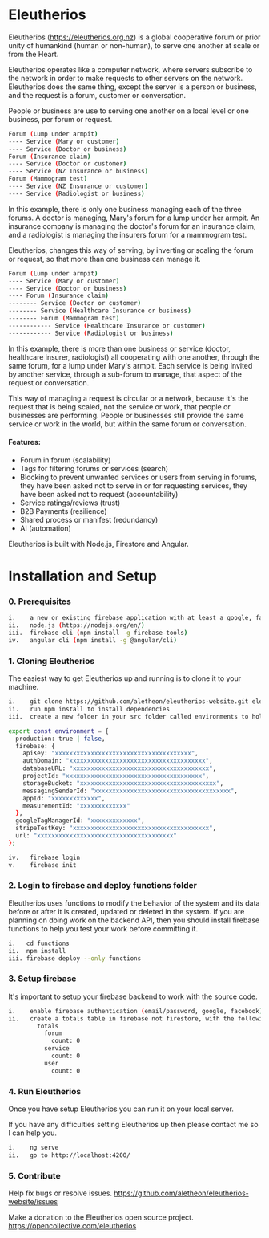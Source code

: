 # Eleutherios

Eleutherios (https://eleutherios.org.nz) is a global cooperative forum or prior unity of humankind (human or non-human), to serve one another at scale or from the Heart.

Eleutherios operates like a computer network, where servers subscribe to the network in order to make requests to other servers on the network.  Eleutherios does the same thing, except the server is a person or business, and the request is a forum, customer or conversation.

People or business are use to serving one another on a local level or one business, per forum or request.

```bash
Forum (Lump under armpit)
---- Service (Mary or customer)
---- Service (Doctor or business)
Forum (Insurance claim)
---- Service (Doctor or customer)
---- Service (NZ Insurance or business)
Forum (Mammogram test)
---- Service (NZ Insurance or customer)
---- Service (Radiologist or business)
```

In this example, there is only one business managing each of the three forums.  A doctor is managing, Mary's forum for a lump under her armpit. An insurance company is managing the doctor's forum for an insurance claim, and a radiologist is managing the insurers forum for a mammogram test.

Eleutherios, changes this way of serving, by inverting or scaling the forum or request, so that more than one business can manage it.

```bash
Forum (Lump under armpit)
---- Service (Mary or customer)
---- Service (Doctor or business)
---- Forum (Insurance claim)
-------- Service (Doctor or customer)
-------- Service (Healthcare Insurance or business)
-------- Forum (Mammogram test)
------------ Service (Healthcare Insurance or customer)
------------ Service (Radiologist or business)
```

In this example, there is more than one business or service (doctor, healthcare insurer, radiologist) all cooperating with one another, through the same forum, for a lump under Mary's armpit.  Each service is being invited by another service, through a sub-forum to manage, that aspect of the request or conversation.

This way of managing a request is circular or a network, because it's the request that is being scaled, not the service or work, that people or businesses are performing.  People or businesses still provide the same service or work in the world, but within the same forum or conversation.

#### Features:

* Forum in forum (scalability)
* Tags for filtering forums or services (search)
* Blocking to prevent unwanted services or users from serving in forums, they have been asked not to serve in or for requesting services, they have been asked not to request (accountability)
* Service ratings/reviews (trust)
* B2B Payments (resilience)
* Shared process or manifest (redundancy)
* AI (automation)

Eleutherios is built with Node.js, Firestore and Angular.

# Installation and Setup

### 0. Prerequisites

```bash
i.    a new or existing firebase application with at least a google, facebook or email passwordless provider
ii.   node.js (https://nodejs.org/en/)
iii.  firebase cli (npm install -g firebase-tools)
iv.   angular cli (npm install -g @angular/cli)
```

### 1. Cloning Eleutherios

The easiest way to get Eleutherios up and running is to clone it to your machine.

```bash
i.    git clone https://github.com/aletheon/eleutherios-website.git eleutherios-website
ii.   run npm install to install dependencies
iii.  create a new folder in your src folder called environments to hold your environment (environment.prod.ts and environment.ts) variables:
```

```bash
export const environment = {
  production: true | false,
  firebase: {
    apiKey: "xxxxxxxxxxxxxxxxxxxxxxxxxxxxxxxxxxxxxx",
    authDomain: "xxxxxxxxxxxxxxxxxxxxxxxxxxxxxxxxxxxxxx",
    databaseURL: "xxxxxxxxxxxxxxxxxxxxxxxxxxxxxxxxxxxxxx",
    projectId: "xxxxxxxxxxxxxxxxxxxxxxxxxxxxxxxxxxxxxx",
    storageBucket: "xxxxxxxxxxxxxxxxxxxxxxxxxxxxxxxxxxxxxx",
    messagingSenderId: "xxxxxxxxxxxxxxxxxxxxxxxxxxxxxxxxxxxxxx",
    appId: "xxxxxxxxxxxxx",
    measurementId: "xxxxxxxxxxxxx"
  },
  googleTagManagerId: "xxxxxxxxxxxxx",
  stripeTestKey: "xxxxxxxxxxxxxxxxxxxxxxxxxxxxxxxxxxxxxx",
  url: "xxxxxxxxxxxxxxxxxxxxxxxxxxxxxxxxxxxxxx"
};
```
```bash
iv.   firebase login
v.    firebase init
```

### 2. Login to firebase and deploy functions folder

Eleutherios uses functions to modify the behavior of the system and its data before or after it is created, updated or deleted in the system.  If you are planning on doing work on the backend API, then you should install firebase functions to help you test your work before committing it.

```bash
i.   cd functions
ii.  npm install
iii. firebase deploy --only functions
```

### 3. Setup firebase

It's important to setup your firebase backend to work with the source code.

```bash
i.    enable firebase authentication (email/password, google, facebook)
ii.   create a totals table in firebase not firestore, with the following default structure:
        totals
          forum
            count: 0
          service
            count: 0
          user
            count: 0
```

### 4. Run Eleutherios

Once you have setup Eleutherios you can run it on your local server.

If you have any difficulties setting Eleutherios up then please contact me so I can help you.

```bash
i.    ng serve
ii.   go to http://localhost:4200/
```

### 5. Contribute

Help fix bugs or resolve issues.
https://github.com/aletheon/eleutherios-website/issues

Make a donation to the Eleutherios open source project.
https://opencollective.com/eleutherios
